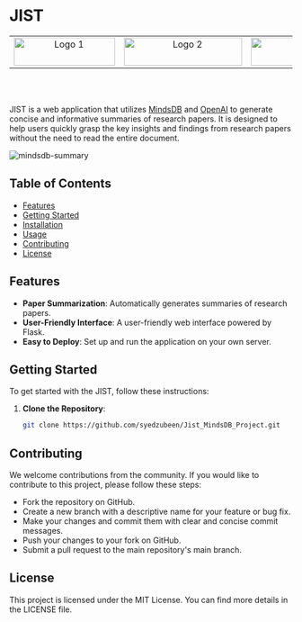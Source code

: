# JIST

<div style="text-align: center;">
<table>
  <tr>
    <td align="center"><img src="https://github.com/syedzubeen/Jist_MindsDB_Project/assets/14253061/555946f3-297a-40ad-89ab-9e380731d121" height="50" width="180" alt="Logo 1"></td>
    <td align="center"><img src="https://github.com/syedzubeen/Jist_MindsDB_Project/assets/14253061/df9c32b0-3e90-4d04-bc7c-40891530d49f" height="50" width="210" alt="Logo 2"></td>
    <td align="center"><img src="https://github.com/syedzubeen/Jist_MindsDB_Project/assets/14253061/141bc89d-58b7-4a48-8431-c8ed5d48681b" height="50" width="375" alt="Logo 3"></td>
  </tr>
</table>
</div><br><br>

JIST is a web application that utilizes [MindsDB](https://www.mindsdb.com/) and [OpenAI](https://openai.com) to generate concise and informative summaries of research papers. It is designed to help users quickly grasp the key insights and findings from research papers without the need to read the entire document.

![mindsdb-summary](https://github.com/syedzubeen/Jist_MindsDB_Project/assets/14253061/00efbf2c-6e59-4265-ba8b-c291f6bdbc0c)


## Table of Contents

- [Features](#features)
- [Getting Started](#getting-started)
- [Installation](#installation)
- [Usage](#usage)
- [Contributing](#contributing)
- [License](#license)

## Features

- **Paper Summarization**: Automatically generates summaries of research papers.
- **User-Friendly Interface**: A user-friendly web interface powered by Flask.
- **Easy to Deploy**: Set up and run the application on your own server.

## Getting Started

To get started with the JIST, follow these instructions:

1. **Clone the Repository**:

   ```bash
   git clone https://github.com/syedzubeen/Jist_MindsDB_Project.git

## Contributing
We welcome contributions from the community. If you would like to contribute to this project, please follow these steps:

- Fork the repository on GitHub.
- Create a new branch with a descriptive name for your feature or bug fix.
- Make your changes and commit them with clear and concise commit messages.
- Push your changes to your fork on GitHub.
- Submit a pull request to the main repository's main branch.

## License
This project is licensed under the MIT License. You can find more details in the LICENSE file.
